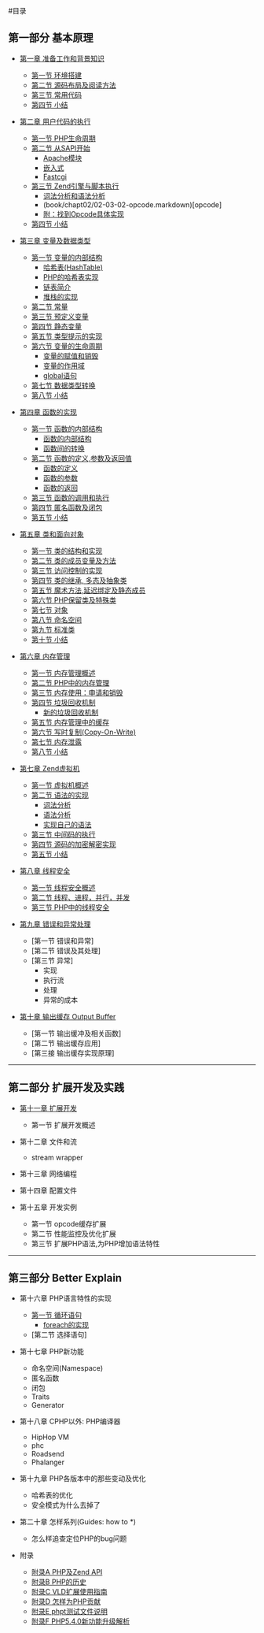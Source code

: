 #目录

## 第一部分 基本原理

- [第一章 准备工作和背景知识](book/chapt01/01-00-prepare-and-background.markdown)
    * [第一节 环境搭建](book/chapt01/01-01-php-env-building.markdown)
    * [第二节 源码布局及阅读方法](book/chapt01/01-02-code-structure.markdown)
    * [第三节 常用代码](book/chapt01/01-03-comm-code-in-php-src.markdown)
    * [第四节 小结](book/chapt01/01-04-summary.markdown)

- [第二章 用户代码的执行](book/chapt02/02-00-overview.markdown)
    * [第一节 PHP生命周期](book/chapt02/02-01-php-life-cycle-and-zend-engine.markdown)
    * [第二节 从SAPI开始](book/chapt02/02-02-00-overview.markdown)
        + [Apache模块](book/chapt02/02-02-01-apache-php-module.markdown)
        + [嵌入式](book/chapt02/02-02-02-embedding-php.markdown)
        + [Fastcgi](book/chapt02/02-02-03-fastcgi.markdown)
    * [第三节 Zend引擎与脚本执行](book/chapt02/02-03-00-how-php-script-get-executed.markdown)
        + [词法分析和语法分析](book/chapt02/02-03-01-lex-and-yacc.markdown)
        + (book/chapt02/02-03-02-opcode.markdown)[opcode]
        + [附：找到Opcode具体实现](book/chapt02/02-03-03-from-opcode-to-handler.markdown)
    * [第四节 小结](book/chapt02/02-04-summary.markdown)

- [第三章 变量及数据类型](book/chapt03/03-00-variable-and-data-types.markdown)
    * [第一节 变量的内部结构](book/chapt03/03-01-00-variables-structure.markdown)
        + [哈希表(HashTable)](book/chapt03/03-01-01-hashtable.markdown)
        + [PHP的哈希表实现](book/chapt03/03-01-02-hashtable-in-php.markdown)
        + [链表简介](book/chapt03/03-01-03-zend-llist.markdown)
        + [堆栈的实现]()
    * [第二节 常量](book/chapt03/03-02-const-var.markdown)
    * [第三节 预定义变量](book/chapt03/03-03-pre-defined-variable.markdown)
    * [第四节 静态变量](book/chapt03/03-04-static-var.markdown)
    * [第五节 类型提示的实现](book/chapt03/03-05-impl-of-type-hint.markdown)
    * [第六节 变量的生命周期](book/chapt03/03-06-00-var-lifecycle.markdown)
        + [变量的赋值和销毁](book/chapt03/03-06-01-var-define-and-init.markdown)
        + [变量的作用域](book/chapt03/03-06-02-var-scope.markdown)
        + [global语句](book/chapt03/03-06-03-var-global.markdown)
    * [第七节 数据类型转换](book/chapt03/03-07-type-cast.markdown)
    * [第八节 小结](book/chapt03/03-08-summary.markdown)

- [第四章 函数的实现](book/chapt04/04-00-php-function.markdown)
    * [第一节 函数的内部结构](book/chapt04/04-01-00-function-struct-overview.markdown)
        + [函数的内部结构](book/chapt04/04-01-01-function-struct.markdown)
        + [函数间的转换](book/chapt04/04-01-02-function-union.markdown)
    * [第二节 函数的定义,参数及返回值](book/chapt04/04-02-00-function-define-param-return.markdown)
        + [函数的定义](book/chapt04/04-02-01-function-define.markdown)
        + [函数的参数](book/chapt04/04-02-02-function-param.markdown)
        + [函数的返回](book/chapt04/04-02-03-function-return.markdown)
    * [第三节 函数的调用和执行](book/chapt04/04-03-function-call.markdown)
    * [第四节 匿名函数及闭包](book/chapt04/04-04-anonymous-function.markdown)
    * [第五节 小结](book/chapt04/04-05-summary.markdown)

- [第五章 类和面向对象](book/chapt05/05-00-class-and-oop.markdown)
    * [第一节 类的结构和实现](book/chapt05/05-01-class-struct.markdown)
    * [第二节 类的成员变量及方法](book/chapt05/05-02-class-member-variables-and-methods.markdown)
    * [第三节 访问控制的实现](book/chapt05/05-03-class-visibility.markdown)
    * [第四节 类的继承, 多态及抽象类](book/chapt05/05-04-class-inherit-abstract.markdown)
    * [第五节 魔术方法,延迟绑定及静态成员](book/chapt05/05-05-class-magic-methods-latebinding.markdown)
    * [第六节 PHP保留类及特殊类](book/chapt05/05-06-class-reserved-and-special-classes.markdown)
    * [第七节 对象](book/chapt05/05-07-class-object.markdown)
    * [第八节 命名空间](book/chapt05/05-08-class-namespace.markdown)
    * [第九节 标准类](book/chapt05/05-09-spl.markdown)
    * [第十节 小结](book/chapt05/05-10-summary.markdown)

- [第六章 内存管理](book/chapt06/06-00-memory-management.markdown)
    * [第一节 内存管理概述](book/chapt06/06-01-memory-management-overview.markdown)
    * [第二节 PHP中的内存管理](book/chapt06/06-02-php-memory-manager.markdown)
    * [第三节 内存使用：申请和销毁](book/chapt06/06-03-php-memory-request-free.markdown)
    * [第四节 垃圾回收机制](book/chapt06/06-04-00-garbage-collection.markdown)
        + [新的垃圾回收机制](book/chapt06/06-04-01-new-garbage-collection.markdown)
    * [第五节 内存管理中的缓存](book/chapt06/06-05-php-memory-cache.markdown)
    * [第六节 写时复制(Copy-On-Write)](book/chapt06/06-06-copy-on-write.markdown)
    * [第七节 内存泄露](book/chapt06/06-07-memory-leaks.markdown)
    * [第八节 小结](book/chapt06/06-08-summary.markdown)

- [第七章 Zend虚拟机](book/chapt07/07-00-zend-vm.markdown)
    * [第一节 虚拟机概述](book/chapt07/07-01-zend-vm-overview.markdown)
    * [第二节 语法的实现](book/chapt07/07-02-00-php-syntax.markdown)
        + [词法分析](book/chapt07/07-02-01-zend-re2c-scanner.markdown)
        + [语法分析](book/chapt07/07-02-02-zend-yacc-parser.markdown)
        + [实现自己的语法](book/chapt07/07-02-03-custom-php-syntax.markdown)
    * [第三节 中间码的执行](book/chapt07/07-03-opcode-exec.markdown)
    * [第四节 源码的加密解密实现](book/chapt07/07-04-source-code-encrypt.markdown)
    * [第五节 小结](book/chapt07/07-05-summary.markdown)

- [第八章 线程安全]()
    * [第一节 线程安全概述]()
    * [第二节 线程、进程，并行，并发](book/chapt08/08-02-thread-process-and-concurrent.markdown)
    * [第三节 PHP中的线程安全](book/chapt08/08-03-zend-thread-safe-in-php.markdown)

- [第九章 错误和异常处理](book/chapt09/09-00-error-and-exception-handle.markdown)
    * [第一节 错误和异常]
    * [第二节 错误及其处理]
    * [第三节 异常]
        + 实现
        + 执行流
        + 处理
        + 异常的成本

- [第十章 输出缓存 Output Buffer](book/chapt10/10-00-output-buffer.markdown)
    * [第一节 输出缓冲及相关函数]
    * [第二节 输出缓存应用]
    * [第三接 输出缓存实现原理]

-------------
## 第二部分 扩展开发及实践

- [第十一章 扩展开发]()
    * 第一节 扩展开发概述

- 第十二章 文件和流
	* stream wrapper

- 第十三章 网络编程

- 第十四章 配置文件

- 第十五章 开发实例
    * 第一节 opcode缓存扩展
    * 第二节 性能监控及优化扩展
    * 第三节 扩展PHP语法,为PHP增加语法特性

-------------
## 第三部分 Better Explain
- 第十六章 PHP语言特性的实现
    * [第一节 循环语句](book/chapt16/16-01-00-php-loop.markdown)
        + [foreach的实现](book/chapt16/16-01-01-php-foreach.markdown)
    * [第二节 选择语句]

- 第十七章 PHP新功能
    * 命名空间(Namespace)
    * 匿名函数
    * 闭包
    * Traits
    * Generator

- 第十八章 CPHP以外: PHP编译器
    * HipHop VM
    * phc
    * Roadsend
    * Phalanger

- 第十九章 PHP各版本中的那些变动及优化
    * 哈希表的优化
    * 安全模式为什么去掉了

- 第二十章 怎样系列(Guides: how to \*)
	* 怎么样追查定位PHP的bug问题

- 附录
    * [附录A PHP及Zend API](book/A-PHP-Zend-API.markdown)
    * [附录B PHP的历史](book/B-PHP-Versions-and-History.markdown)
    * [附录C VLD扩展使用指南](book/C-php-vld.markdown)
    * [附录D 怎样为PHP贡献](book/D-how-to-contribute-to-php.markdown)
    * [附录E phpt测试文件说明](book/E-phpt-file.markdown)
    * [附录F PHP5.4.0新功能升级解析](book/F-upgrade-to-php-5-4-explain.markdown)














